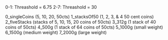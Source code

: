 0-1: Threashold = 6.75
2-7: Threashold = 30

0_singleCoins (5, 10, 20, 50cts)
1_stacksOf50 (1, 2, 3, & 4 50 cent coins)
2_fiveStacks (stacks of 5, 10, 15, 20 coins of 50cts)
3_312g (1 stack of 40 coins of 50cts)
4_500g (1 stack of 64 coins of 50cts)
5_1000g (small weight)
6_1500g (medium weight)
7_2000g (large weight)

